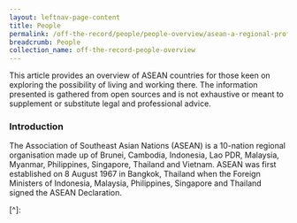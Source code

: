 ```yaml
---
layout: leftnav-page-content
title: People
permalink: /off-the-record/people/people-overview/asean-a-regional-profile/
breadcrumb: People
collection_name: off-the-record-people-overview
---
```


This article provides an overview of ASEAN countries for those keen on exploring the possibility of living and working there. The information presented is gathered from open sources and is not exhaustive or meant to supplement or substitute legal and professional advice.

### **Introduction**

The Association of Southeast Asian Nations (ASEAN) is a 10-nation regional organisation made up of Brunei, Cambodia, Indonesia, Lao PDR, Malaysia, Myanmar, Philippines, Singapore, Thailand and Vietnam. ASEAN was first established on 8 August 1967 in Bangkok, Thailand when the Foreign Ministers of Indonesia, Malaysia, Philippines, Singapore and Thailand signed the ASEAN Declaration.

[^]: 

